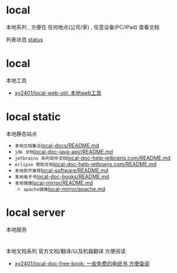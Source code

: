# local
本地系列 , 方便在 任何地点(公司/家) , 任意设备(PC/iPad) 查看文档

列表状态 [status](status.md)

# local

本地工具

- [xy2401/local-web-util: 本地web工具](../local-web-util)
 

  
# local static 

本地静态站点

- `本地文档集合`[local-docs/README.md](../local-docs/README.md)
- `jdk 文档`[local-doc-java-api//README.md](../local-doc-java-api/README.md)
- `jetbrains 系列软件文档`[local-doc-help-jetbrains.com/README.md](../local-doc-help-jetbrains.com/README.md)
- `eclipse 帮助文档`[local-doc-help-jetbrains.com/README.md](../local-doc-help.eclipse.org/README.md)
- `本地软件推荐`[local-software/README.md](../local-software/README.md)
- `本地电子书`[local-doc-books/README.md](../local-doc-books/README.md)
- `本地镜像`[local-mirror/README.md](../local-mirror/README.md)
    - `apache镜像`[local-mirror/apache.md](../local-mirror/apache.md)

 


# local server

本地服务


#

本地文档系列 官方文档/翻译/以及机器翻译 方便阅读




- [xy2401/local-doc-free-book: 一些免费的电纸书 方便查阅](../local-doc-free-book)


